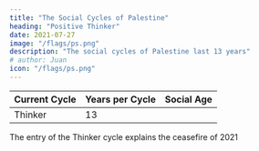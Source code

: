 ```yaml
---
title: "The Social Cycles of Palestine"
heading: "Positive Thinker"
date: 2021-07-27
image: "/flags/ps.png"
description: "The social cycles of Palestine last 13 years"
# author: Juan
icon: "/flags/ps.png"
---
```



Current Cycle | Years per Cycle | Social Age
--- | --- | ---
Thinker | 13 | 



The entry of the Thinker cycle explains the ceasefire of 2021 
